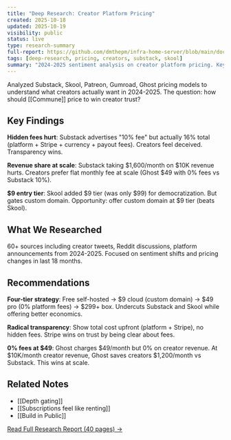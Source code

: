 ```yaml
---
title: "Deep Research: Creator Platform Pricing"
created: 2025-10-18
updated: 2025-10-19
visibility: public
status: live
type: research-summary
full-report: https://github.com/dmthepm/infra-home-server/blob/main/docs/deep-research/2025-10-18-commune-strategic-architecture/CREATOR-PLATFORM-PRICING-RESEARCH-2024-2025.md
tags: [deep-research, pricing, creators, substack, skool]
summary: "2024-2025 sentiment analysis on creator platform pricing. Key finding: creators hate hidden fees and revenue share at scale. $9 entry + 0% fees at $49 wins."
---
```


Analyzed Substack, Skool, Patreon, Gumroad, Ghost pricing models to understand what creators actually want in 2024-2025. The question: how should [[Commune]] price to win creator trust?

## Key Findings

**Hidden fees hurt**: Substack advertises "10% fee" but actually 16% total (platform + Stripe + currency + payout fees). Creators feel deceived. Transparency wins.

**Revenue share at scale**: Substack taking $1,600/month on $10K revenue hurts. Creators prefer flat monthly fee at scale (Ghost $49 with 0% fees vs Substack 10%).

**$9 entry tier**: Skool added $9 tier (was only $99) for democratization. But gates custom domain. Opportunity: offer custom domain at $9 tier (beats Skool).

## What We Researched

60+ sources including creator tweets, Reddit discussions, platform announcements from 2024-2025. Focused on sentiment shifts and pricing changes in last 18 months.

## Recommendations

**Four-tier strategy**: Free self-hosted → $9 cloud (custom domain) → $49 pro (0% platform fees) → $299+ box. Undercuts Substack and Skool while offering better economics.

**Radical transparency**: Show total cost upfront (platform + Stripe), no hidden fees. Stripe wins on trust by being clear about fees.

**0% fees at $49**: Ghost charges $49/month but 0% on creator revenue. At $10K/month creator revenue, Ghost saves creators $1,200/month vs Substack. This wins at scale.

## Related Notes

- [[Depth gating]]
- [[Subscriptions feel like renting]]
- [[Build in Public]]

[Read Full Research Report (40 pages) →](https://github.com/dmthepm/infra-home-server/blob/main/docs/deep-research/2025-10-18-commune-strategic-architecture/CREATOR-PLATFORM-PRICING-RESEARCH-2024-2025.md)
